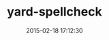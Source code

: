 ---
layout: post
title:  "yard-spellcheck"
repo:   "postmodern/yard-spellcheck"
date:   2015-02-18 17:12:30
gemurl: https://github.com/postmodern/yard-spellcheck#readme
---